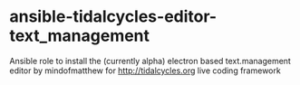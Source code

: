 # ansible-tidalcycles-editor-text_management
Ansible role to install the (currently alpha) electron based text.management editor by mindofmatthew for http://tidalcycles.org live coding framework
